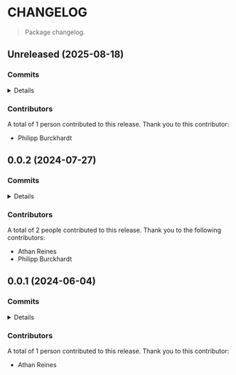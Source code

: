 # CHANGELOG

> Package changelog.

<section class="release" id="unreleased">

## Unreleased (2025-08-18)

<section class="commits">

### Commits

<details>

-   [`abf0407`](https://github.com/stdlib-js/stdlib/commit/abf040787f6598438b0100a729a8331b7f80f62f) - **chore:** resolve lint errors in TS files _(by Philipp Burckhardt)_
-   [`f387603`](https://github.com/stdlib-js/stdlib/commit/f387603e739f88a38af3263ce6ff675ad903ee8c) - **docs:** consistently use declarative instead of imperative sentences outside of intros _(by Philipp Burckhardt)_

</details>

</section>

<!-- /.commits -->

<section class="contributors">

### Contributors

A total of 1 person contributed to this release. Thank you to this contributor:

-   Philipp Burckhardt

</section>

<!-- /.contributors -->

</section>

<!-- /.release -->

<section class="release" id="v0.0.2">

## 0.0.2 (2024-07-27)

<section class="commits">

### Commits

<details>

-   [`8d4c46b`](https://github.com/stdlib-js/stdlib/commit/8d4c46b10ca912401e0ff0caa37a17cd3c443c2f) - **refactor:** update paths _(by Athan Reines)_
-   [`ed9c0a5`](https://github.com/stdlib-js/stdlib/commit/ed9c0a5e55ff09af3dd6af8c38615480e2c1828e) - **refactor:** update paths _(by Athan Reines)_
-   [`659f752`](https://github.com/stdlib-js/stdlib/commit/659f752db18317bf5fc237fdbcad0d74b61e1ed9) - **style:** add missing spaces _(by Philipp Burckhardt)_

</details>

</section>

<!-- /.commits -->

<section class="contributors">

### Contributors

A total of 2 people contributed to this release. Thank you to the following contributors:

-   Athan Reines
-   Philipp Burckhardt

</section>

<!-- /.contributors -->

</section>

<!-- /.release -->

<section class="release" id="v0.0.1">

## 0.0.1 (2024-06-04)

<section class="commits">

### Commits

<details>

-   [`3a3b1e0`](https://github.com/stdlib-js/stdlib/commit/3a3b1e08f73a54c5ee46d73045805aee0bb1196d) - **docs:** update package URLs [(#2269)](https://github.com/stdlib-js/stdlib/pull/2269) _(by stdlib-bot)_
-   [`8089b88`](https://github.com/stdlib-js/stdlib/commit/8089b886a4d7d89f15abb068b1021d93f9c4f64e) - **docs:** update paths _(by Athan Reines)_

</details>

</section>

<!-- /.commits -->

<section class="contributors">

### Contributors

A total of 1 person contributed to this release. Thank you to this contributor:

-   Athan Reines

</section>

<!-- /.contributors -->

</section>

<!-- /.release -->

